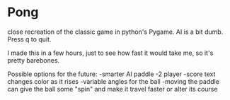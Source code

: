 # Pong
close recreation of the classic game in python's Pygame. AI is a bit dumb. Press q to quit.

I made this in a few hours, just to see how fast it would take me, so it's pretty barebones.

Possible options for the future:
-smarter AI paddle
-2 player
-score text changes color as it rises
-variable angles for the ball
-moving the paddle can give the ball some "spin" and make it travel faster or alter its course

